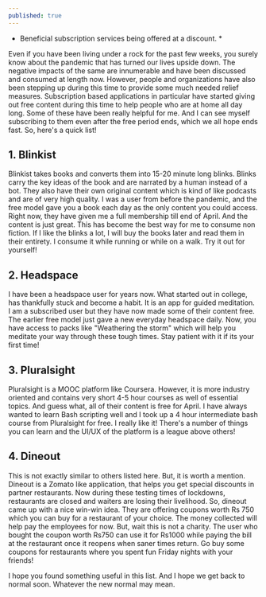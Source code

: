 ```yaml
---
published: true
---
```

* Beneficial subscription services being offered at a discount. *

Even if you have been living under a rock for the past few weeks, you surely know about the pandemic that has turned our lives
upside down. The negative impacts of the same are innumerable and have been discussed and consumed at length now. However, 
people and organizations have also been stepping up during this time to provide some much needed relief measures. Subscription
based applications in particular have started giving out free content during this time to help people who are at home all day long.
Some of these have been really helpful for me. And I can see myself subscribing to them even after the free period ends, which we
all hope ends fast. So, here's a quick list!

## 1. Blinkist

Blinkist takes books and converts them into 15-20 minute long blinks. Blinks carry the key ideas of the book and are narrated
by a human instead of a bot. They also have their own original content which is kind of like podcasts and are of very high quality.
I was a user from before the pandemic, and the free model gave you a book each day as the only content you could access. Right now,
they have given me a full membership till end of April. And the content is just great. This has become the best way for me to consume
non fiction. If I like the blinks a lot, I will buy the books later and read them in their entirety. I consume it while running or while
on a walk. Try it out for yourself!

## 2. Headspace

I have been a headspace user for years now. What started out in college, has thankfully stuck and become a habit. It is an app for guided
meditation. I am a subscribed user but they have now made some of their content free. The earlier free model just gave a new everyday headspace
daily. Now, you have access to packs like "Weathering the storm" which will help you meditate your way through these tough times. Stay patient
with it if its your first time!

## 3. Pluralsight

Pluralsight is a MOOC platform like Coursera. However, it is more industry oriented and contains very short 4-5 hour courses as well of
essential topics. And guess what, all of their content is free for April.  I have always wanted to learn Bash scripting well and I took up 
a 4 hour intermediate bash course from Pluralsight for free. I really like it! There's a number of things you can learn and the UI/UX of
the platform is a league above others!

## 4. Dineout

This is not exactly similar to others listed here. But, it is worth a mention. Dineout is a Zomato like application, that helps
you get special discounts in partner restaurants. Now during these testing times of lockdowns, restaurants are closed and waiters are 
losing their livelihood. So, dineout came up with a nice win-win idea. They are offering coupons worth Rs 750 which you can buy for
a restaurant of your choice. The money collected will help pay the employees for now. But, wait this is not a charity. The user
who bought the coupon worth Rs750 can use it for Rs1000 while paying the bill at the restaurant once it reopens when saner times
return. Go buy some coupons for restaurants where you spent fun Friday nights with your friends!

I hope you found something useful in this list. And I hope we get back to normal soon. Whatever the new normal may mean.
